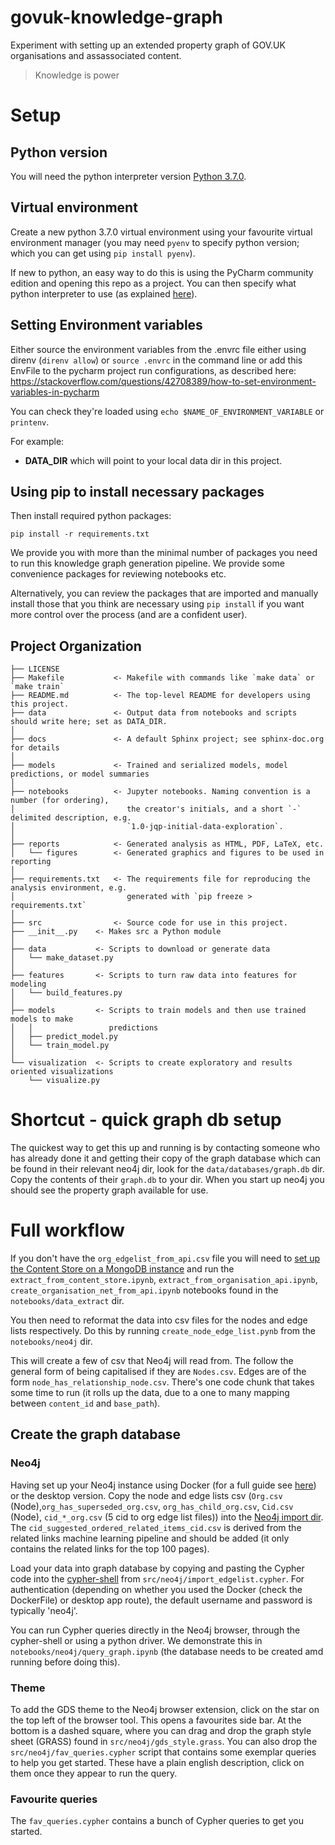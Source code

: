 govuk-knowledge-graph
==============================

Experiment with setting up an extended property graph of GOV.UK organisations and assassociated content.

> Knowledge is power

# Setup

## Python version
You will need the python interpreter version [Python 3.7.0](https://www.python.org/downloads/release/python-370/).  

## Virtual environment
Create a new python 3.7.0 virtual environment using your favourite virtual environment 
manager (you may need `pyenv` to specify python version; which you can get using `pip install pyenv`). 

If new to python, an easy way to do this is using the PyCharm community edition and opening this repo as a project. 
You can then specify what python interpreter to use (as 
explained [here](https://stackoverflow.com/questions/41129504/pycharm-with-pyenv)).  

## Setting Environment variables
Either source the environment variables from the .envrc file either using direnv (`direnv allow`) or `source .envrc` in the command line or add this EnvFile to the pycharm project run configurations, as described here: 
https://stackoverflow.com/questions/42708389/how-to-set-environment-variables-in-pycharm

You can check they're loaded using `echo $NAME_OF_ENVIRONMENT_VARIABLE` or `printenv`.  

For example:

* __DATA_DIR__ which will point to your local data dir in this project.  
  
## Using pip to install necessary packages
Then install required python packages:  

`pip install -r requirements.txt`  

We provide you with more than the minimal number of packages you need to run this knowledge graph generation pipeline. We provide some 
convenience packages for reviewing notebooks etc.  

Alternatively, you can review the packages that are imported and manually install those that you think are necessary 
using `pip install` if you want more control over the process (and are a confident user). 

Project Organization
------------

    ├── LICENSE
    ├── Makefile           <- Makefile with commands like `make data` or `make train`
    ├── README.md          <- The top-level README for developers using this project.
    ├── data               <- Output data from notebooks and scripts should write here; set as DATA_DIR. 
    │
    ├── docs               <- A default Sphinx project; see sphinx-doc.org for details
    │
    ├── models             <- Trained and serialized models, model predictions, or model summaries
    │
    ├── notebooks          <- Jupyter notebooks. Naming convention is a number (for ordering),
    │                         the creator's initials, and a short `-` delimited description, e.g.
    │                         `1.0-jqp-initial-data-exploration`.
    │
    ├── reports            <- Generated analysis as HTML, PDF, LaTeX, etc.
    │   └── figures        <- Generated graphics and figures to be used in reporting
    │
    ├── requirements.txt   <- The requirements file for reproducing the analysis environment, e.g.
    │                         generated with `pip freeze > requirements.txt`
    │
    ├── src                <- Source code for use in this project.
    ├── __init__.py    <- Makes src a Python module
    │
    ├── data           <- Scripts to download or generate data
    │   └── make_dataset.py
    │
    ├── features       <- Scripts to turn raw data into features for modeling
    │   └── build_features.py
    │
    ├── models         <- Scripts to train models and then use trained models to make
    │   │                 predictions
    │   ├── predict_model.py
    │   └── train_model.py
    │
    └── visualization  <- Scripts to create exploratory and results oriented visualizations
        └── visualize.py

# Shortcut - quick graph db setup

The quickest way to get this up and running is by contacting someone who has already done it and getting their copy of the 
graph database which can be found in their relevant neo4j dir, look for the `data/databases/graph.db` dir. Copy 
the contents of their `graph.db` to your dir. When you start up neo4j you should 
see the property graph available for use.  

# Full workflow

If you don't have the `org_edgelist_from_api.csv` file 
you will need to
 [set up the Content Store on a MongoDB instance](https://github.com/ukgovdatascience/govuk-mongodb-content) and run the
 `extract_from_content_store.ipynb`, `extract_from_organisation_api.ipynb`, `create_organisation_net_from_api.ipynb`
  notebooks found in the `notebooks/data_extract` dir.  
  
  You then need to reformat the data into csv files for the nodes and edge lists respectively. Do this by running `create_node_edge_list.pynb` from the `notebooks/neo4j` dir.
  
  This will create a few of csv that Neo4j will read from. The follow the general form of being capitalised if they 
  are `Nodes.csv`. Edges are of the form `node_has_relationship_node.csv`. There's one code chunk that takes some time 
  to run (it rolls up the data, due to a one to many mapping between `content_id` and `base_path`).
  
## Create the graph database

### Neo4j  
  
  Having set up your Neo4j instance using Docker (for a full guide see [here](https://github.com/ukgovdatascience/inno2)) or the desktop version. 
  Copy the node and edge lists csv (`Org.csv` (Node),`org_has_superseded_org.csv`, `org_has_child_org.csv`, `Cid.csv` (Node), `cid_*_org.csv` (5 cid to org edge list files)) into the [Neo4j import dir](https://neo4j.com/developer/desktop-csv-import/). 
  The `cid_suggested_ordered_related_items_cid.csv` is derived from the related links machine learning pipeline and should be added (it only contains the related links for the top 100 pages).  
  
  Load your data into graph database by copying and pasting the Cypher code into the [cypher-shell](https://neo4j.com/docs/operations-manual/current/tools/cypher-shell/) from `src/neo4j/import_edgelist.cypher`. 
  For authentication (depending on whether you used the Docker (check the DockerFile) or desktop app route), the default username and password is typically 'neo4j'. 
  
  You can run Cypher queries directly in the Neo4j browser, through the cypher-shell or using a python driver. 
  We demonstrate this in `notebooks/neo4j/query_graph.ipynb` (the database needs to be created amd running before doing this).

### Theme
  To add the GDS theme to the Neo4j browser extension, click on the star on the top left of the browser tool. 
  This opens a favourites side bar. At the bottom is a dashed square, where you can drag and drop the graph style sheet
   (GRASS) found in `src/neo4j/gds_style.grass`. You can also drop the `src/neo4j/fav_queries.cypher` script that contains
    some exemplar queries to help you get started. These have a plain english description, click on them once they appear 
    to run the query.  
    
### Favourite queries
The `fav_queries.cypher` contains a bunch of Cypher queries to get you started.
  
  